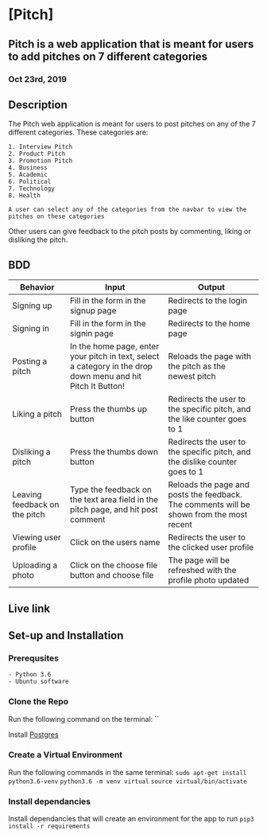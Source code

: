 # [Pitch]

## Pitch  is a web application that is meant for users to add pitches on 7 different categories

### Oct 23rd, 2019

## Description
The Pitch web application is meant for users to post pitches on any of the 7 different categories. These categories are:

    1. Interview Pitch
    2. Product Pitch
    3. Promotion Pitch
    4. Business
    5. Academic
    6. Political
    7. Technology
    8. Health

    A user can select any of the categories from the navbar to view the pitches on these categories

Other users can give feedback to the pitch posts by commenting, liking or disliking the pitch. 

## BDD

| Behavior            | Input                         | Output                        | 
| ------------------- | ----------------------------- | ----------------------------- |
| Signing up | Fill in the form in the signup page | Redirects to the login page |
| Signing in | Fill in the form in the signin page | Redirects to the home page |
| Posting a pitch | In the home page, enter your pitch in text, select a category in the drop down menu and hit Pitch It Button! | Reloads the page with the pitch as the newest pitch |
| Liking a pitch | Press the thumbs up button | Redirects the user to the specific pitch, and the like counter goes to 1 |
| Disliking a pitch | Press the thumbs down button | Redirects the user to the specific pitch, and the dislike counter goes to 1 |
| Leaving feedback on the pitch | Type the feedback on the text area field in the pitch page, and hit post comment | Reloads the page and posts the feedback. The comments will be shown from the most recent |
| Viewing user profile | Click on the users name | Redirects the user to the clicked user profile |
| Uploading a photo | Click on the choose file button and choose file | The page will be refreshed with the profile photo updated |

## Live link

## Set-up and Installation

### Prerequsites
    - Python 3.6
    - Ubuntu software

### Clone the Repo
Run the following command on the terminal:
``

Install [Postgres](https://www.postgresql.org/download/)

### Create a Virtual Environment
Run the following commands in the same terminal:
`sudo apt-get install python3.6-venv`
`python3.6 -m venv virtual`
`source virtual/bin/activate`

### Install dependancies
Install dependancies that will create an environment for the app to run
`pip3 install -r requirements`
